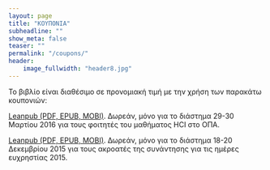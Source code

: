```yaml
---
layout: page
title: "ΚΟΥΠΟΝΙΑ"
subheadline: ""
show_meta: false
teaser: ""
permalink: "/coupons/"
header:
    image_fullwidth: "header8.jpg"
---
```


Το βιβλίο είναι διαθέσιμο σε προνομιακή τιμή με την χρήση των παρακάτω κουπονιών:

[Leanpub (PDF, EPUB, MOBI)](https://leanpub.com/pibook/c/dmst16). Δωρεάν, μόνο για το διάστημα 29-30 Μαρτίου 2016 για τους φοιτητές του μαθήματος HCI στο ΟΠΑ.

[Leanpub (PDF, EPUB, MOBI)](https://leanpub.com/pibook/c/greekchi15). Δωρεάν, μόνο για το διάστημα 18-20 Δεκεμβρίου 2015 για τους ακροατές της συνάντησης για τις ημέρες ευχρηστίας 2015.
